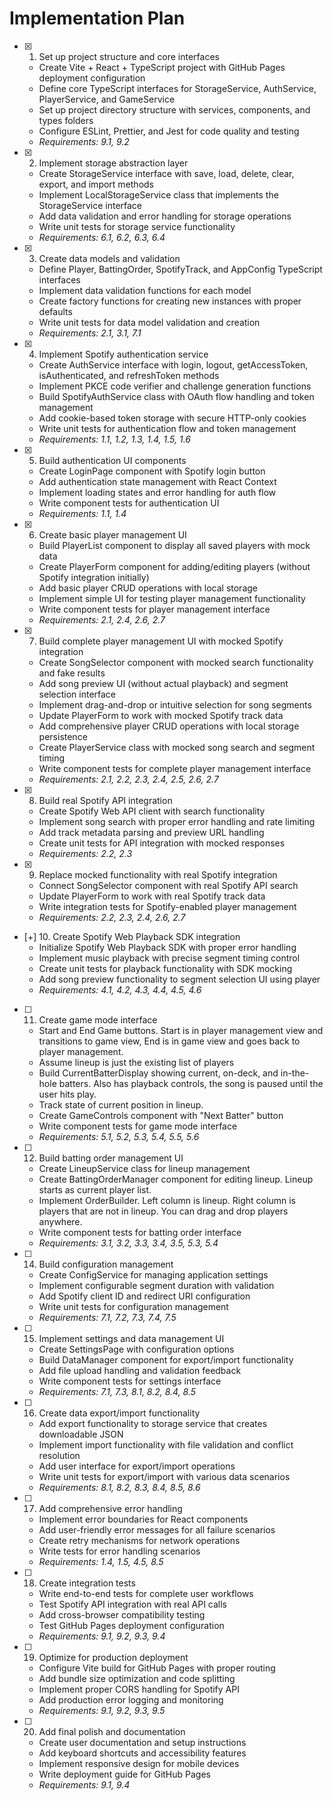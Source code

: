 # Implementation Plan

- [x] 1. Set up project structure and core interfaces
  - Create Vite + React + TypeScript project with GitHub Pages deployment configuration
  - Define core TypeScript interfaces for StorageService, AuthService, PlayerService, and GameService
  - Set up project directory structure with services, components, and types folders
  - Configure ESLint, Prettier, and Jest for code quality and testing
  - _Requirements: 9.1, 9.2_

- [x] 2. Implement storage abstraction layer
  - Create StorageService interface with save, load, delete, clear, export, and import methods
  - Implement LocalStorageService class that implements the StorageService interface
  - Add data validation and error handling for storage operations
  - Write unit tests for storage service functionality
  - _Requirements: 6.1, 6.2, 6.3, 6.4_

- [x] 3. Create data models and validation
  - Define Player, BattingOrder, SpotifyTrack, and AppConfig TypeScript interfaces
  - Implement data validation functions for each model
  - Create factory functions for creating new instances with proper defaults
  - Write unit tests for data model validation and creation
  - _Requirements: 2.1, 3.1, 7.1_

- [x] 4. Implement Spotify authentication service
  - Create AuthService interface with login, logout, getAccessToken, isAuthenticated, and refreshToken methods
  - Implement PKCE code verifier and challenge generation functions
  - Build SpotifyAuthService class with OAuth flow handling and token management
  - Add cookie-based token storage with secure HTTP-only cookies
  - Write unit tests for authentication flow and token management
  - _Requirements: 1.1, 1.2, 1.3, 1.4, 1.5, 1.6_

- [x] 5. Build authentication UI components
  - Create LoginPage component with Spotify login button
  - Add authentication state management with React Context
  - Implement loading states and error handling for auth flow
  - Write component tests for authentication UI
  - _Requirements: 1.1, 1.4_

- [x] 6. Create basic player management UI
  - Build PlayerList component to display all saved players with mock data
  - Create PlayerForm component for adding/editing players (without Spotify integration initially)
  - Add basic player CRUD operations with local storage
  - Implement simple UI for testing player management functionality
  - Write component tests for player management interface
  - _Requirements: 2.1, 2.4, 2.6, 2.7_

- [x] 7. Build complete player management UI with mocked Spotify integration
  - Create SongSelector component with mocked search functionality and fake results
  - Add song preview UI (without actual playback) and segment selection interface
  - Implement drag-and-drop or intuitive selection for song segments
  - Update PlayerForm to work with mocked Spotify track data
  - Add comprehensive player CRUD operations with local storage persistence
  - Create PlayerService class with mocked song search and segment timing
  - Write component tests for complete player management interface
  - _Requirements: 2.1, 2.2, 2.3, 2.4, 2.5, 2.6, 2.7_

- [x] 8. Build real Spotify API integration
  - Create Spotify Web API client with search functionality
  - Implement song search with proper error handling and rate limiting
  - Add track metadata parsing and preview URL handling
  - Create unit tests for API integration with mocked responses
  - _Requirements: 2.2, 2.3_

- [x] 9. Replace mocked functionality with real Spotify integration
  - Connect SongSelector component with real Spotify API search
  - Update PlayerForm to work with real Spotify track data
  - Write integration tests for Spotify-enabled player management
  - _Requirements: 2.2, 2.3, 2.4, 2.6, 2.7_

- [+] 10. Create Spotify Web Playback SDK integration
  - Initialize Spotify Web Playback SDK with proper error handling
  - Implement music playback with precise segment timing control
  - Create unit tests for playback functionality with SDK mocking
  - Add song preview functionality to segment selection UI using player
  - _Requirements: 4.1, 4.2, 4.3, 4.4, 4.5, 4.6_

- [ ] 11. Create game mode interface
  - Start and End Game buttons. Start is in player management view and transitions 
    to game view, End is in game view and goes back to player management. 
  - Assume lineup is just the existing list of players
  - Build CurrentBatterDisplay showing current, on-deck, and in-the-hole batters. Also
    has playback controls, the song is paused until the user hits play.
  - Track state of current position in lineup.
  - Create GameControls component with "Next Batter" button
  - Write component tests for game mode interface
  - _Requirements: 5.1, 5.2, 5.3, 5.4, 5.5, 5.6_

- [ ] 12. Build batting order management UI
  - Create LineupService class for lineup management
  - Create BattingOrderManager component for editing lineup. Lineup starts as current player list.
  - Implement OrderBuilder. Left column is lineup. Right column is players that are not in lineup.
    You can drag and drop players anywhere.
  - Write component tests for batting order interface
  - _Requirements: 3.1, 3.2, 3.3, 3.4, 3.5, 5.3, 5.4_

- [ ] 14. Build configuration management
  - Create ConfigService for managing application settings
  - Implement configurable segment duration with validation
  - Add Spotify client ID and redirect URI configuration
  - Write unit tests for configuration management
  - _Requirements: 7.1, 7.2, 7.3, 7.4, 7.5_

- [ ] 15. Implement settings and data management UI
  - Create SettingsPage with configuration options
  - Build DataManager component for export/import functionality
  - Add file upload handling and validation feedback
  - Write component tests for settings interface
  - _Requirements: 7.1, 7.3, 8.1, 8.2, 8.4, 8.5_

- [ ] 16. Create data export/import functionality
  - Add export functionality to storage service that creates downloadable JSON
  - Implement import functionality with file validation and conflict resolution
  - Add user interface for export/import operations
  - Write unit tests for export/import with various data scenarios
  - _Requirements: 8.1, 8.2, 8.3, 8.4, 8.5, 8.6_

- [ ] 17. Add comprehensive error handling
  - Implement error boundaries for React components
  - Add user-friendly error messages for all failure scenarios
  - Create retry mechanisms for network operations
  - Write tests for error handling scenarios
  - _Requirements: 1.4, 1.5, 4.5, 8.5_

- [ ] 18. Create integration tests
  - Write end-to-end tests for complete user workflows
  - Test Spotify API integration with real API calls
  - Add cross-browser compatibility testing
  - Test GitHub Pages deployment configuration
  - _Requirements: 9.1, 9.2, 9.3, 9.4_

- [ ] 19. Optimize for production deployment
  - Configure Vite build for GitHub Pages with proper routing
  - Add bundle size optimization and code splitting
  - Implement proper CORS handling for Spotify API
  - Add production error logging and monitoring
  - _Requirements: 9.1, 9.2, 9.3, 9.5_

- [ ] 20. Add final polish and documentation
  - Create user documentation and setup instructions
  - Add keyboard shortcuts and accessibility features
  - Implement responsive design for mobile devices
  - Write deployment guide for GitHub Pages
  - _Requirements: 9.1, 9.4_
